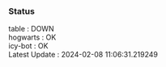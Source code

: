 ### Status


table : DOWN  
hogwarts : OK  
icy-bot : OK  
Latest Update : 2024-02-08 11:06:31.219249
